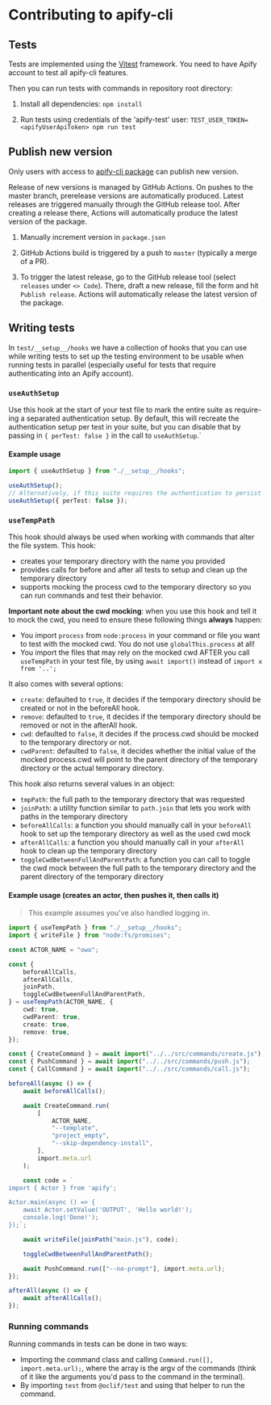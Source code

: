# Contributing to apify-cli

## Tests

Tests are implemented using the [Vitest](https://vitest.dev/) framework.
You need to have Apify account to test all apify-cli features.

Then you can run tests with commands in repository root directory:

1. Install all dependencies:
   `npm install`

2. Run tests using credentials of the 'apify-test' user:
   `TEST_USER_TOKEN=<apifyUserApiToken> npm run test`

## Publish new version

Only users with access to [apify-cli package](https://www.npmjs.com/package/apify-cli) can publish new version.

Release of new versions is managed by GitHub Actions. On pushes to the master branch, prerelease versions are automatically produced. Latest releases are triggered manually through the GitHub release tool. After creating a release there, Actions will automatically produce the latest version of the package.

1. Manually increment version in `package.json`

2. GitHub Actions build is triggered by a push to `master` (typically a merge of a PR).

3. To trigger the latest release, go to the GitHub release tool (select `releases` under `<> Code`). There, draft a new release, fill the form and hit `Publish release`. Actions will automatically release the latest version of the package.

## Writing tests

In `test/__setup__/hooks` we have a collection of hooks that you can use while writing tests to set up the testing environment to be usable when running tests in parallel (especially useful for tests that require authenticating into an Apify account).

### `useAuthSetup`

Use this hook at the start of your test file to mark the entire suite as require-ing a separated authentication setup. By default, this will recreate the authentication setup per test in your suite, but you can disable that by passing in `{ perTest: false }` in the call to `useAuthSetup`.`

#### Example usage

```typescript
import { useAuthSetup } from "./__setup__/hooks";

useAuthSetup();
// Alternatively, if this suite requires the authentication to persist across all tests
useAuthSetup({ perTest: false });
```

### `useTempPath`

This hook should always be used when working with commands that alter the file system. This hook:

-   creates your temporary directory with the name you provided
-   provides calls for before and after all tests to setup and clean up the temporary directory
-   supports mocking the process cwd to the temporary directory so you can run commands and test their behavior.

**Important note about the cwd mocking**: when you use this hook and tell it to mock the cwd, you need to ensure these following things **always** happen:

-   You import `process` from `node:process` in your command or file you want to test with the mocked cwd. You do not use `globalThis.process` at all!
-   You import the files that may rely on the mocked cwd AFTER you call `useTempPath` in your test file, by using `await import()` instead of `import x from '..';`

It also comes with several options:

-   `create`: defaulted to `true`, it decides if the temporary directory should be created or not in the beforeAll hook.
-   `remove`: defaulted to `true`, it decides if the temporary directory should be removed or not in the afterAll hook.
-   `cwd`: defaulted to `false`, it decides if the process.cwd should be mocked to the temporary directory or not.
-   `cwdParent`: defaulted to `false`, it decides whether the initial value of the mocked process.cwd will point to the parent directory of the temporary directory or the actual temporary directory.

This hook also returns several values in an object:

-   `tmpPath`: the full path to the temporary directory that was requested
-   `joinPath`: a utility function similar to `path.join` that lets you work with paths in the temporary directory
-   `beforeAllCalls`: a function you should manually call in your `beforeAll` hook to set up the temporary directory as well as the used cwd mock
-   `afterAllCalls`: a function you should manually call in your `afterAll` hook to clean up the temporary directory
-   `toggleCwdBetweenFullAndParentPath`: a function you can call to toggle the cwd mock between the full path to the temporary directory and the parent directory of the temporary directory

#### Example usage (creates an actor, then pushes it, then calls it)

> This example assumes you've also handled logging in.

```typescript
import { useTempPath } from "./__setup__/hooks";
import { writeFile } from "node:fs/promises";

const ACTOR_NAME = "owo";

const {
    beforeAllCalls,
    afterAllCalls,
    joinPath,
    toggleCwdBetweenFullAndParentPath,
} = useTempPath(ACTOR_NAME, {
    cwd: true,
    cwdParent: true,
    create: true,
    remove: true,
});

const { CreateCommand } = await import("../../src/commands/create.js");
const { PushCommand } = await import("../../src/commands/push.js");
const { CallCommand } = await import("../../src/commands/call.js");

beforeAll(async () => {
    await beforeAllCalls();

    await CreateCommand.run(
        [
            ACTOR_NAME,
            "--template",
            "project_empty",
            "--skip-dependency-install",
        ],
        import.meta.url
    );

    const code = `
import { Actor } from 'apify';

Actor.main(async () => {
    await Actor.setValue('OUTPUT', 'Hello world!');
    console.log('Done!');
});`;

    await writeFile(joinPath("main.js"), code);

    toggleCwdBetweenFullAndParentPath();

    await PushCommand.run(["--no-prompt"], import.meta.url);
});

afterAll(async () => {
    await afterAllCalls();
});
```

### Running commands

Running commands in tests can be done in two ways:

-   Importing the command class and calling `Command.run([], import.meta.url);`, where the array is the argv of the commands (think of it like the arguments you'd pass to the command in the terminal).
-   By importing `test` from `@oclif/test` and using that helper to run the command.
